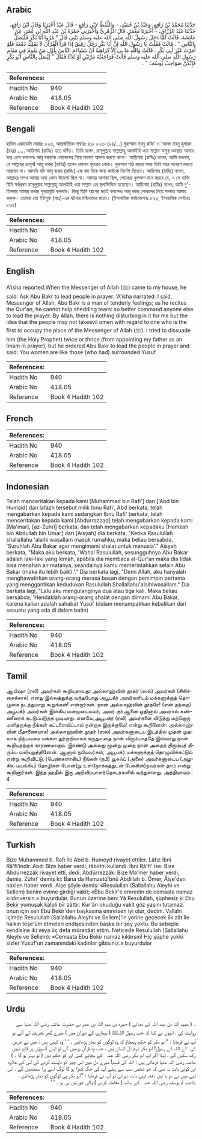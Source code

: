 ## Arabic


<div dir="rtl" lang="ar" style={{fontSize:'larger',backgroundColor:'#f8f9fa',padding:20}}>
حَدَّثَنَا مُحَمَّدُ بْنُ رَافِعٍ، وَعَبْدُ بْنُ حُمَيْدٍ، - وَاللَّفْظُ لاِبْنِ رَافِعٍ - قَالَ عَبْدٌ أَخْبَرَنَا وَقَالَ ابْنُ رَافِعٍ، حَدَّثَنَا عَبْدُ الرَّزَّاقِ، - أَخْبَرَنَا مَعْمَرٌ، قَالَ الزُّهْرِيُّ وَأَخْبَرَنِي حَمْزَةُ بْنُ عَبْدِ اللَّهِ بْنِ عُمَرَ، عَنْ عَائِشَةَ، قَالَتْ لَمَّا دَخَلَ رَسُولُ اللَّهِ صلى الله عليه وسلم بَيْتِي قَالَ ‏"‏ مُرُوا أَبَا بَكْرٍ فَلْيُصَلِّ بِالنَّاسِ ‏"‏ ‏.‏ قَالَتْ فَقُلْتُ يَا رَسُولَ اللَّهِ إِنَّ أَبَا بَكْرٍ رَجُلٌ رَقِيقٌ إِذَا قَرَأَ الْقُرْآنَ لاَ يَمْلِكُ دَمْعَهُ فَلَوْ أَمَرْتَ غَيْرَ أَبِي بَكْرٍ ‏.‏ قَالَتْ وَاللَّهِ مَا بِي إِلاَّ كَرَاهِيَةُ أَنْ يَتَشَاءَمَ النَّاسُ بِأَوَّلِ مَنْ يَقُومُ فِي مَقَامِ رَسُولِ اللَّهِ صلى الله عليه وسلم قَالَتْ فَرَاجَعْتُهُ مَرَّتَيْنِ أَوْ ثَلاَثًا فَقَالَ ‏"‏ لِيُصَلِّ بِالنَّاسِ أَبُو بَكْرٍ فَإِنَّكُنَّ صَوَاحِبُ يُوسُفَ ‏"‏ ‏.‏
</div>
<div style={{backgroundColor:'#f8f9fa',padding:20, marginBottom: 10}}><table> <thead> <tr> <th>References:</th> <th></th> </tr> </thead> <tbody><tr><td>Hadith No</td><td>940</td></tr><tr><td>Arabic No</td><td>418.05</td></tr><tr><td>Reference</td><td>Book 4 Hadith 102</td></tr></tbody></table></div>

## Bengali


<div dir="ltr" lang="bn" style={{fontSize:'larger',backgroundColor:'#f8f9fa',padding:20}}>
হাদিস একাডেমি নাম্বারঃ ৮২৬, আন্তর্জাতিক নাম্বারঃ ৪১৮ ৮২৬-(৯৪/...) মুহাম্মাদ ইবনু রাফি' ও 'আবদ ইবনু হুমায়দ (রহঃ) ..... আয়িশাহ (রাযিঃ) হতে বর্ণিত। তিনি বলেন, রাসূলুল্লাহ সাল্লাল্লাহু আলাইহি ওয়া সাল্লাম অসুস্থ অবস্থায় আমার ঘরে এসে বললেনঃ আবূ বকরকে লোকেদের নিয়ে সালাত আদায় করতে বলো। আয়িশাহ (রাযিঃ) বলেন, আমি বললাম, হে আল্লাহর রাসূল! আবূ বাকর (রাযিঃ) হলেন কোমল হৃদয়ের লোক। কুরআন পাঠ করার সময় তিনি অশ্রু সংবরণ করতে পারবেন না। আপনি যদি আবূ বাকর (রাযিঃ)-কে বাদ দিয়ে অন্য কাউকে নির্দেশ দিতেন। আয়িশাহ (রাযিঃ) বলেন, আল্লাহর শপথ আমার অন্য কোন উদ্দেশ্য ছিল না। আমার আশঙ্কা ছিল, লোকেরা কুলক্ষণ মনে করবে যে, এ সে ব্যক্তি যিনি সর্বপ্রথম রাসূলুল্লাহ সাল্লাল্লাহু আলাইহি ওয়া সাল্লাম এর স্থলাভিষিক্ত হয়েছেন। আয়িশাহ (রাযিঃ) বলেন, আমি দু'-তিনবার আমার কথার পুনরাবৃত্তি বললাম। কিন্তু তিনি আগের মতই বললেনঃ আবূ বকর লোকদের নিয়ে সালাত আদায় করুক। তোমরা তো ইউসুফ (আঃ)-এর ঘটনার মহিলাদের মতো। (ইসলামিক ফাউন্ডেশনঃ ৮২৩, ইসলামিক সেন্টারঃ ৮৩৫)
</div>
<div style={{backgroundColor:'#f8f9fa',padding:20, marginBottom: 10}}><table> <thead> <tr> <th>References:</th> <th></th> </tr> </thead> <tbody><tr><td>Hadith No</td><td>940</td></tr><tr><td>Arabic No</td><td>418.05</td></tr><tr><td>Reference</td><td>Book 4 Hadith 102</td></tr></tbody></table></div>

## English


<div dir="ltr" lang="en" style={{fontSize:'larger',backgroundColor:'#f8f9fa',padding:20}}>
A'isha reported:When the Messenger of Allah (ﷺ) came to my house, he said: Ask Abu Bakr to lead people in prayer. 'A'isha narrated: I said, Messenger of Allah, Abu Bakr is a man of tenderly feelings; as he recites the Qur'an, he cannot help shedding tears: so better command anyone else to lead the prayer. By Allah, there is nothing disturbing in it for me but the idea that the people may not takeevil omen with regard to one who is the first to occupy the place of the Messenger of Allah (ﷺ). I tried to dissuade him (the Holy Prophet) twice or thrice (from appointing my father as an Imam in prayer), but he ordered Abu Bakr to lead the people in prayer and said: You women are like those (who had) surrounded Yusuf
</div>
<div style={{backgroundColor:'#f8f9fa',padding:20, marginBottom: 10}}><table> <thead> <tr> <th>References:</th> <th></th> </tr> </thead> <tbody><tr><td>Hadith No</td><td>940</td></tr><tr><td>Arabic No</td><td>418.05</td></tr><tr><td>Reference</td><td>Book 4 Hadith 102</td></tr></tbody></table></div>

## French


<div dir="ltr" lang="fr" style={{fontSize:'larger',backgroundColor:'#f8f9fa',padding:20}}>

</div>
<div style={{backgroundColor:'#f8f9fa',padding:20, marginBottom: 10}}><table> <thead> <tr> <th>References:</th> <th></th> </tr> </thead> <tbody><tr><td>Hadith No</td><td>940</td></tr><tr><td>Arabic No</td><td>418.05</td></tr><tr><td>Reference</td><td>Book 4 Hadith 102</td></tr></tbody></table></div>

## Indonesian


<div dir="ltr" lang="id" style={{fontSize:'larger',backgroundColor:'#f8f9fa',padding:20}}>
Telah menceritakan kepada kami [Muhammad bin Rafi'] dan ['Abd bin Humaid] dan lafazh tersebut milik Ibnu Rafi', Abd berkata, telah mengabarkan kepada kami sedangkan Ibnu Rafi' berkata, telah menceritakan kepada kami [Abdurrazzaq] telah mengabarkan kepada kami [Ma'mar], [az-Zuhri] berkata, dan telah mengabarkan kepadaku [Hamzah bin Abdullah bin Umar] dari [Aisyah] dia berkata, "Ketika Rasulullah shallallahu 'alaihi wasallam masuk rumahku, maka beliau bersabda, 'Suruhlah Abu Bakar agar mengimami shalat untuk manusia'." Aisyah berkata, "Maka aku berkata, 'Wahai Rasulullah, sesungguhnya Abu Bakar adalah laki-laki yang lemah, apabila dia membaca al-Qur'an maka dia tidak bisa menahan air matanya, seandainya kamu memerintahkan selain Abu Bakar (maka itu lebih baik) '." Dia berkata lagi, "Demi Allah, aku hanyalah menghawatirkan orang-orang merasa bosan dengan pemimpin pertama yang menggantikan kedudukan Rasulullah Shallallahu'alaihiwasallam." Dia berkata lagi, "Lalu aku mengulanginya dua atau tiga kali. Maka beliau bersabda, 'Hendaklah orang-orang shalat dengan diimami Abu Bakar, karena kalian adalah sahabat Yusuf (dalam menampakkan kebalikan dari sesuatu yang ada di dalam batin)
</div>
<div style={{backgroundColor:'#f8f9fa',padding:20, marginBottom: 10}}><table> <thead> <tr> <th>References:</th> <th></th> </tr> </thead> <tbody><tr><td>Hadith No</td><td>940</td></tr><tr><td>Arabic No</td><td>418.05</td></tr><tr><td>Reference</td><td>Book 4 Hadith 102</td></tr></tbody></table></div>

## Tamil


<div dir="ltr" lang="ta" style={{fontSize:'larger',backgroundColor:'#f8f9fa',padding:20}}>
ஆயிஷா (ரலி) அவர்கள் கூறியதாவது: அல்லாஹ்வின் தூதர் (ஸல்) அவர்கள் (சிகிச்சைக்காக) எனது இல்லத்துக்கு வந்தபோது அபூபக்ர் அவர்களிடம் மக்களுக்குத் தொழுகை நடத்துமாறு கூறுங்கள்! என்றார்கள். நான் அல்லாஹ்வின் தூதரே! (என் தந்தை) அபூபக்ர் அவர்கள் இளகிய மனமுடையவர்; அவர் குர்ஆனை ஓதினால் அவரால் கண்ணீரைக் கட்டுப்படுத்த முடியாது. எனவே,அபூபக்ர் (ரலி) அவர்களை விடுத்து மற்றொரு மனிதருக்கு நீங்கள் கட்டளையிட்டால் நன்றாக இருக்குமே! என்று கூறினேன். அல்லாஹ்வின் மீதாணையாக! அல்லாஹ்வின் தூதர் (ஸல்) அவர்களுடைய இடத்தில் முதன் முதலாக நிற்பவரை மக்கள் துர்குறியாகக் கருதுவதை நான் விரும்பாததே இவ்வாறு நான் கூறியதற்குக் காரணமாகும். இரண்டு அல்லது மூன்று முறை நான் அதைத் திரும்பத் திரும்ப வலியுறுத்தினேன். ஆனால் நபியவர்கள், அபூபக்ர் மக்களுக்குத் தொழுவிக்கட்டும் என்று கூறிவிட்டு, (பெண்களாகிய) நீங்கள் (நபி) யூசுஃப் (அலை) அவர்களுடைய (அழகில் மயங்கிய) தோழிகள் போன்(று உள்நோக்கத்துடன் பேசுகின்)றவர்கள் தாம் என்று கூறினார்கள். இந்த ஹதீஸ் இரு அறிவிப்பாளர்தொடர்களில் வந்துள்ளது. அத்தியாயம் : 4
</div>
<div style={{backgroundColor:'#f8f9fa',padding:20, marginBottom: 10}}><table> <thead> <tr> <th>References:</th> <th></th> </tr> </thead> <tbody><tr><td>Hadith No</td><td>940</td></tr><tr><td>Arabic No</td><td>418.05</td></tr><tr><td>Reference</td><td>Book 4 Hadith 102</td></tr></tbody></table></div>

## Turkish


<div dir="ltr" lang="tr" style={{fontSize:'larger',backgroundColor:'#f8f9fa',padding:20}}>
Bize Muhammed b. Rafı İle Abd b. Humeyd rivayet ettiler. Lâfız İbni Râ'fi'indir. Abd: Bize haber verdi, tâbirini kullandı. İbni Râ'fi' ise: Bize Abdürrezzâk rivayet etti, dedi. Abdürrezzâk: Bize Ma'mer haber verdi, demiş. Zühri' demiş ki: Bana da Hamzetü'bnü Abdillah b. Ömer, Âişe'den naklen haber verdi. Aişe şöyle demiş: «Resulullah (Sallallahu Aleyhi ve Sellem) benim evime girdiği vakit; «Ebu Bekir'e emredin de cemaata namaz kıldırıversin.» buyurdular. Bunun üzerine ben: Yâ Resulullah, şüphesiz ki Ebu Bekir yumuşak kalpli bîr zâttır. Kur'ân okuduğu vakit göz yaşını tutamaz, onun için sen Ebu Bekir'den başkasına emretsen iyi olur, dedim. Vallahi içimde Resulullah (Sallallahu Aleyhi ve Sellem)'in yerine geçecek ilk zât île halkın teşe'üm etmeleri endişesinden başka bir şey yoktu. Bu sebeple kendisine iki veya üç defa müracâat ettim. Neticede Resulullah (Sallallahu Aleyhi ve Sellem): «Cemaata Ebu Bekir namaz kıldırsın! Hiç şüphe yokki sizler Yusuf'un zamanındaki kadınlar gibisiniz.» buyurdular
</div>
<div style={{backgroundColor:'#f8f9fa',padding:20, marginBottom: 10}}><table> <thead> <tr> <th>References:</th> <th></th> </tr> </thead> <tbody><tr><td>Hadith No</td><td>940</td></tr><tr><td>Arabic No</td><td>418.05</td></tr><tr><td>Reference</td><td>Book 4 Hadith 102</td></tr></tbody></table></div>

## Urdu


<div dir="rtl" lang="ur" style={{fontSize:'larger',backgroundColor:'#f8f9fa',padding:20}}>
۔ ( عبید اللہ بن عبد اللہ کے بجائے ) حمزہ بن عبد اللہ بن عمر نے حضرت عائشہ رضی اللہ عنہا سے روایت کی ، انہوں نے کہا کہ جب رسول اللہﷺ ( بیماری کے دوران میں ) میرے گھر تشریف لے آئے تو آپ نے فرمایا : ’’ابو بکر کو حکم پہنچاؤ کہ وہ لوگوں کو نماز پڑھائیں ۔ ‘ ‘ وہ کہتی ہیں : میں نے عرض کی : اے اللہ کے رسول! ابو بکر نرم دل انسان ہیں ، جب وہ قرآن پڑھیں گے تو اپنے آنسوؤں پر قابو نہیں رکھ سکیں گے ، لہٰذا اگر آپ ابو بکر ‌رضی ‌اللہ ‌عنہ ‌ ‌ کے بجائے کسی اور کو حکم دیں ( تو بہتر ہو گا ۔ ) عائشہ رضی اللہ عنہا فرماتی ہیں : اللہ کی قسم! میرے دل میں اس چیز کو ناپسند کرنے کی اس کے علاوہ اور کوئی بات نہ تھی کہ جو شخص سب سے پہلے آپ کی جگہ کھڑا ہو گا لوگ اسے برا سمجھیں گے ، اس لیے میں نے دو یا تین دفعہ اپنی بات دہرائی تو آپ نے فرمایا : ’’ابو بکر ہی لوگوں کو نماز پڑھائیں ، بلاشبہ تم یوسف ‌رضی ‌اللہ ‌عنہ ‌ ‌ کے ساتھ ( معاملہ کرنے ) والی عورتیں ہی ہو ۔ ‘ ‘
</div>
<div style={{backgroundColor:'#f8f9fa',padding:20, marginBottom: 10}}><table> <thead> <tr> <th>References:</th> <th></th> </tr> </thead> <tbody><tr><td>Hadith No</td><td>940</td></tr><tr><td>Arabic No</td><td>418.05</td></tr><tr><td>Reference</td><td>Book 4 Hadith 102</td></tr></tbody></table></div>